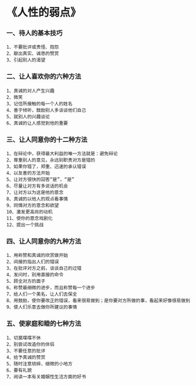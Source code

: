 # 《人性的弱点》

### 一、待人的基本技巧
```
1、不要批评或责怪、抱怨
2、献出真实、诚恳的赞赏
3、引起别人的渴望
```

### 二、让人喜欢你的六种方法
```
1、真诚的对人产生兴趣
2、微笑
3、记住所接触的每一个人的姓名
4、善于倾听，鼓励别人多谈谈他们自己
5、就别人的兴趣谈论
6、真诚的让人感觉到他的重要
```

### 三、让人同意你的十二种方法
```
1、在辩论中，获得最大利益的唯一方法就是：避免辩论
2、尊重别人的意见，永远别职责对方是错的
3、如果你错了，郑重、迅速的承认错误
4、以友善的方法开始
5、让对方很快的回答“是”，“是”
6、尽量让对方有多说话的机会
7、让对方以为这是他的意念
8、真诚的以他人的观点看事情
9、同情对方的意念和欲望
10、激发更高尚的动机
11、使你的意念戏剧化
12、提出一个挑战
```

### 四、让人同意你的九种方法
```
1、用称赞和真诚的欣赏做开始
2、间接的指出人们的错误
3、在批评对方之前，谈谈自己的过错
4、发问时，别用直接的命令
5、顾全对方的面子
6、称赞最细微的进步，而且称赞每一个进步
7、给人们一个美名，让人们去保全
8、用鼓励，使你要改正的错误，看来很易做到；是你要对方所做的事，看起来好像很易做到
9、使人们乐意去做你所建议的事情
```

### 五、使家庭和睦的七种方法
```
1、切莫喋喋不休
2、别尝试改造你的伴侣
3、不要任意的批评
4、给予真诚的赞赏
5、随时注意琐碎、细微的小地方
6、要有礼貌
7、阅读一本有关婚姻性生活方面的好书
```
